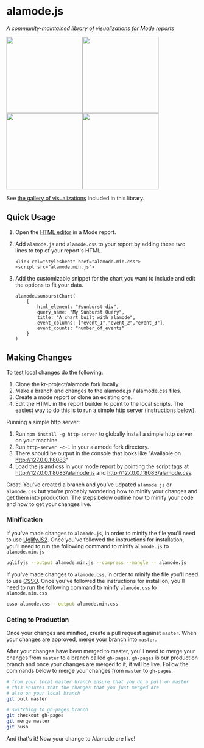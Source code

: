 # alamode.js
_A community-maintained library of visualizations for Mode reports_

<img style="float: left;" width="200px" src="https://www.evernote.com/shard/s58/sh/76cd3366-6c44-402b-9cd3-a325f8205641/39392e3ccc5433ef033ddf32b5c5a34b/deep/0/map.png">
<img style="float: left;" width="200px" src="https://www.evernote.com/shard/s58/sh/67635454-b29c-4892-b0f8-b74d98b55fe4/3f773fa46ba5811df9f54690b1a13437/deep/0/sunburst.png">
<img style="float: left;" width="200px" src="https://www.evernote.com/shard/s58/sh/7adead6a-bada-4aa4-9b09-fca518bd375b/38131fe3dda2d712d0f1e0f82a93b70c/deep/0/comments.png">
<img width="200px" src="https://www.evernote.com/shard/s58/sh/dbed3391-83ec-40e7-9ac8-3084a1bb6f93/f85391481ed2800d53c4ca0fb62bbbd9/deep/0/rentetion.png">


See [the gallery of visualizations](https://community.modeanalytics.com/gallery) included in this library. 

## Quick Usage

1. Open the [HTML editor](https://help.modeanalytics.com/articles/create-advanced-layouts-and-visualizations/) in a Mode report.
2. Add `alamode.js` and `alamode.css` to your report by adding these two lines to top of your report's HTML. 

	```
	<link rel="stylesheet" href="alamode.min.css">
	<script src="alamode.min.js">
	```
	
3. Add the customizable snippet for the chart you want to include and edit the options to fit your data.

	```
	alamode.sunburstChart(
		{
			html_element: "#sunburst-div",
	    	query_name: "My Sunburst Query",
	    	title: "A chart built with alamode",
	    	event_columns: ["event_1","event_2","event_3"],
	    	event_counts: "number_of_events" 
  		}
	)
	```

## Making Changes

To test local changes do the following:
1. Clone the kr-project/alamode fork locally.
2. Make a branch and changes to the alamode.js / alamode.css files.
3. Create a mode report or clone an existing one.
4. Edit the HTML in the report builder to point to the local scripts. The easiest way to do this is to run a simple http server (instructions below).

Running a simple http server:
1. Run `npm install -g http-server` to globally install a simple http server on your machine.
2. Run `http-server -c-1` in your alamode fork directory.
3. There should be output in the console that looks like "Available on http://127.0.0.1:8083"
4. Load the js and css in your mode report by pointing the script tags at http://127.0.0.1:8083/alamode.js and http://127.0.0.1:8083/alamode.css.

Great! You've created a branch and you've udpated `alamode.js` or `alamode.css` but you're probably wondering how to minify your changes and get them into production. The steps below outline how to minify your code and how to get your changes live. 

### Minification
If you've made changes to `alamode.js`, in order to minify the file you'll need to use [UglifyJS2](https://github.com/mishoo/UglifyJS/tree/v2.x). Once you've followed the instructions for installation, you'll need to run the following command to minify `alamode.js` to `alamode.min.js`

```sh
uglifyjs --output alamode.min.js --compress --mangle -- alamode.js
```

If you've made changes to `alamode.css`, in order to minify the file you'll need to use [CSSO](https://github.com/css/csso). Once you've followed the instructions for installion, you'll need to run the following command to minify `alamode.css` to `alamode.min.css`

```sh
csso alamode.css --output alamode.min.css
```

### Geting to Production
Once your changes are minified, create a pull request against `master`. When your changes are approved, merge your branch into `master`. 

After your changes have been merged to master, you'll need to merge your changes from `master` to a branch called `gh-pages`. `gh-pages` is our production branch and once your changes are merged to it, it will be live. Follow the commands below to merge your changes from `master` to `gh-pages`: 

```sh
# from your local master branch ensure that you do a pull on master 
# this ensures that the changes that you just merged are 
# also on your local branch
git pull master

# switching to gh-pages branch
git checkout gh-pages
git merge master
git push
```

And that's it! Now your change to Alamode are live!